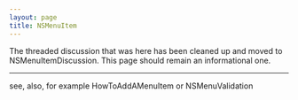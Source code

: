 ```yaml
---
layout: page
title: NSMenuItem
---
```


The threaded discussion that was here has been cleaned up and moved to NSMenuItemDiscussion. This page should remain an informational one.


----
see, also, for example HowToAddAMenuItem or NSMenuValidation

